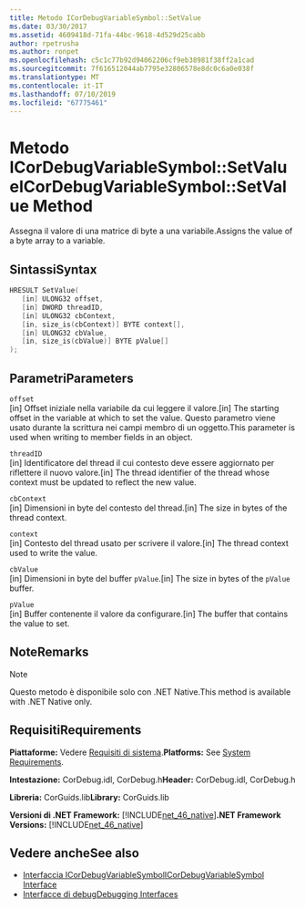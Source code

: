 ```yaml
---
title: Metodo ICorDebugVariableSymbol::SetValue
ms.date: 03/30/2017
ms.assetid: 4609418d-71fa-44bc-9618-4d529d25cabb
author: rpetrusha
ms.author: ronpet
ms.openlocfilehash: c5c1c77b92d94062206cf9eb38981f38ff2a1cad
ms.sourcegitcommit: 7f616512044ab7795e32806578e8dc0c6a0e038f
ms.translationtype: MT
ms.contentlocale: it-IT
ms.lasthandoff: 07/10/2019
ms.locfileid: "67775461"
---
```

# <a name="icordebugvariablesymbolsetvalue-method"></a><span data-ttu-id="2e404-102">Metodo ICorDebugVariableSymbol::SetValue</span><span class="sxs-lookup"><span data-stu-id="2e404-102">ICorDebugVariableSymbol::SetValue Method</span></span>
<span data-ttu-id="2e404-103">Assegna il valore di una matrice di byte a una variabile.</span><span class="sxs-lookup"><span data-stu-id="2e404-103">Assigns the value of a byte array to a variable.</span></span>  
  
## <a name="syntax"></a><span data-ttu-id="2e404-104">Sintassi</span><span class="sxs-lookup"><span data-stu-id="2e404-104">Syntax</span></span>  
  
```cpp  
HRESULT SetValue(  
   [in] ULONG32 offset,  
   [in] DWORD threadID,  
   [in] ULONG32 cbContext,  
   [in, size_is(cbContext)] BYTE context[],  
   [in] ULONG32 cbValue,  
   [in, size_is(cbValue)] BYTE pValue[]  
);  
```  
  
## <a name="parameters"></a><span data-ttu-id="2e404-105">Parametri</span><span class="sxs-lookup"><span data-stu-id="2e404-105">Parameters</span></span>  
 `offset`  
 <span data-ttu-id="2e404-106">[in] Offset iniziale nella variabile da cui leggere il valore.</span><span class="sxs-lookup"><span data-stu-id="2e404-106">[in] The starting offset in the variable at which to set the value.</span></span> <span data-ttu-id="2e404-107">Questo parametro viene usato durante la scrittura nei campi membro di un oggetto.</span><span class="sxs-lookup"><span data-stu-id="2e404-107">This parameter is used when writing to member fields in an object.</span></span>  
  
 `threadID`  
 <span data-ttu-id="2e404-108">[in] Identificatore del thread il cui contesto deve essere aggiornato per riflettere il nuovo valore.</span><span class="sxs-lookup"><span data-stu-id="2e404-108">[in] The thread identifier of the thread whose context must be updated to reflect the new value.</span></span>  
  
 `cbContext`  
 <span data-ttu-id="2e404-109">[in] Dimensioni in byte del contesto del thread.</span><span class="sxs-lookup"><span data-stu-id="2e404-109">[in] The size in bytes of the thread context.</span></span>  
  
 `context`  
 <span data-ttu-id="2e404-110">[in] Contesto del thread usato per scrivere il valore.</span><span class="sxs-lookup"><span data-stu-id="2e404-110">[in] The thread context used to write the value.</span></span>  
  
 `cbValue`  
 <span data-ttu-id="2e404-111">[in] Dimensioni in byte del buffer `pValue`.</span><span class="sxs-lookup"><span data-stu-id="2e404-111">[in] The size in bytes of the `pValue` buffer.</span></span>  
  
 `pValue`  
 <span data-ttu-id="2e404-112">[in] Buffer contenente il valore da configurare.</span><span class="sxs-lookup"><span data-stu-id="2e404-112">[in] The buffer that contains the value to set.</span></span>  
  
## <a name="remarks"></a><span data-ttu-id="2e404-113">Note</span><span class="sxs-lookup"><span data-stu-id="2e404-113">Remarks</span></span>  
  
> [!NOTE]
>  <span data-ttu-id="2e404-114">Questo metodo è disponibile solo con .NET Native.</span><span class="sxs-lookup"><span data-stu-id="2e404-114">This method is available with .NET Native only.</span></span>  
  
## <a name="requirements"></a><span data-ttu-id="2e404-115">Requisiti</span><span class="sxs-lookup"><span data-stu-id="2e404-115">Requirements</span></span>  
 <span data-ttu-id="2e404-116">**Piattaforme:** Vedere [Requisiti di sistema](../../../../docs/framework/get-started/system-requirements.md).</span><span class="sxs-lookup"><span data-stu-id="2e404-116">**Platforms:** See [System Requirements](../../../../docs/framework/get-started/system-requirements.md).</span></span>  
  
 <span data-ttu-id="2e404-117">**Intestazione:** CorDebug.idl, CorDebug.h</span><span class="sxs-lookup"><span data-stu-id="2e404-117">**Header:** CorDebug.idl, CorDebug.h</span></span>  
  
 <span data-ttu-id="2e404-118">**Libreria:** CorGuids.lib</span><span class="sxs-lookup"><span data-stu-id="2e404-118">**Library:** CorGuids.lib</span></span>  
  
 <span data-ttu-id="2e404-119">**Versioni di .NET Framework:** [!INCLUDE[net_46_native](../../../../includes/net-46-native-md.md)]</span><span class="sxs-lookup"><span data-stu-id="2e404-119">**.NET Framework Versions:** [!INCLUDE[net_46_native](../../../../includes/net-46-native-md.md)]</span></span>  
  
## <a name="see-also"></a><span data-ttu-id="2e404-120">Vedere anche</span><span class="sxs-lookup"><span data-stu-id="2e404-120">See also</span></span>

- [<span data-ttu-id="2e404-121">Interfaccia ICorDebugVariableSymbol</span><span class="sxs-lookup"><span data-stu-id="2e404-121">ICorDebugVariableSymbol Interface</span></span>](../../../../docs/framework/unmanaged-api/debugging/icordebugvariablesymbol-interface.md)
- [<span data-ttu-id="2e404-122">Interfacce di debug</span><span class="sxs-lookup"><span data-stu-id="2e404-122">Debugging Interfaces</span></span>](../../../../docs/framework/unmanaged-api/debugging/debugging-interfaces.md)
